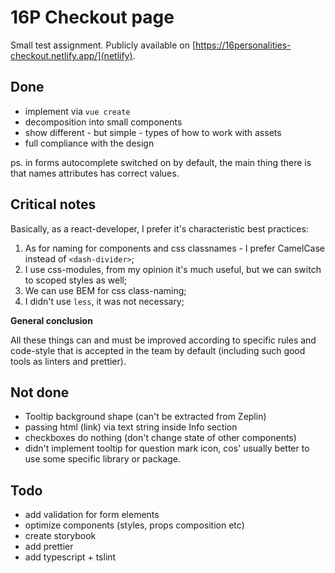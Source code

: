 # 16P Checkout page

Small test assignment. Publicly available on [https://16personalities-checkout.netlify.app/](netlify).

## Done

- implement via `vue create`
- decomposition into small components
- show different - but simple - types of how to work with assets
- full compliance with the design

ps. in forms autocomplete switched on by default, the main thing there is that names attributes has correct values. 

## Critical notes

Basically, as a react-developer, I prefer it's characteristic best practices:

1. As for naming for components and css classnames - I prefer CamelCase instead of `<dash-divider>`;
2. I use css-modules, from my opinion it's much useful, but we can switch to scoped styles as well; 
3. We can use BEM for css class-naming;
4. I didn't use `less`, it was not necessary;

<b>General conclusion</b>

All these things can and must be improved according to specific rules and code-style that is accepted in the team by default (including such good tools as linters and prettier).

## Not done

 - Tooltip background shape (can't be extracted from Zeplin)
 - passing html (link) via text string inside Info section
 - checkboxes do nothing (don't change state of other components)
 - didn't implement tooltip for question mark icon, cos' usually better to use some specific library or package.

## Todo

- add validation for form elements
- optimize components (styles, props composition etc)
- create storybook
- add prettier
- add typescript + tslint